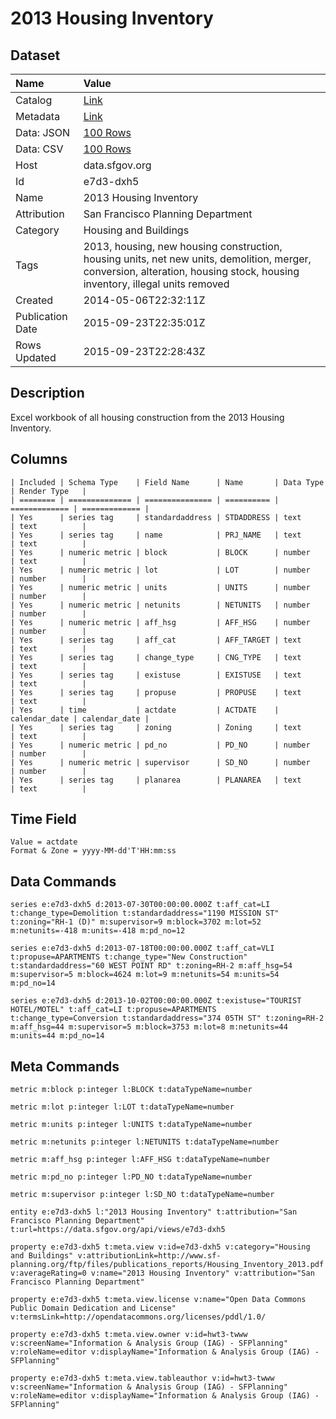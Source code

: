 # 2013 Housing Inventory

## Dataset

| Name | Value |
| :--- | :---- |
| Catalog | [Link](https://catalog.data.gov/dataset/2013-housing-inventory-b6675) |
| Metadata | [Link](https://data.sfgov.org/api/views/e7d3-dxh5) |
| Data: JSON | [100 Rows](https://data.sfgov.org/api/views/e7d3-dxh5/rows.json?max_rows=100) |
| Data: CSV | [100 Rows](https://data.sfgov.org/api/views/e7d3-dxh5/rows.csv?max_rows=100) |
| Host | data.sfgov.org |
| Id | e7d3-dxh5 |
| Name | 2013 Housing Inventory |
| Attribution | San Francisco Planning Department |
| Category | Housing and Buildings |
| Tags | 2013, housing, new housing construction, housing units, net new units, demolition, merger, conversion, alteration, housing stock, housing inventory, illegal units removed |
| Created | 2014-05-06T22:32:11Z |
| Publication Date | 2015-09-23T22:35:01Z |
| Rows Updated | 2015-09-23T22:28:43Z |

## Description

Excel workbook of all housing construction from the 2013 Housing Inventory.

## Columns

```ls
| Included | Schema Type    | Field Name      | Name       | Data Type     | Render Type   |
| ======== | ============== | =============== | ========== | ============= | ============= |
| Yes      | series tag     | standardaddress | STDADDRESS | text          | text          |
| Yes      | series tag     | name            | PRJ_NAME   | text          | text          |
| Yes      | numeric metric | block           | BLOCK      | number        | text          |
| Yes      | numeric metric | lot             | LOT        | number        | number        |
| Yes      | numeric metric | units           | UNITS      | number        | number        |
| Yes      | numeric metric | netunits        | NETUNITS   | number        | number        |
| Yes      | numeric metric | aff_hsg         | AFF_HSG    | number        | number        |
| Yes      | series tag     | aff_cat         | AFF_TARGET | text          | text          |
| Yes      | series tag     | change_type     | CNG_TYPE   | text          | text          |
| Yes      | series tag     | existuse        | EXISTUSE   | text          | text          |
| Yes      | series tag     | propuse         | PROPUSE    | text          | text          |
| Yes      | time           | actdate         | ACTDATE    | calendar_date | calendar_date |
| Yes      | series tag     | zoning          | Zoning     | text          | text          |
| Yes      | numeric metric | pd_no           | PD_NO      | number        | number        |
| Yes      | numeric metric | supervisor      | SD_NO      | number        | number        |
| Yes      | series tag     | planarea        | PLANAREA   | text          | text          |
```

## Time Field

```ls
Value = actdate
Format & Zone = yyyy-MM-dd'T'HH:mm:ss
```

## Data Commands

```ls
series e:e7d3-dxh5 d:2013-07-30T00:00:00.000Z t:aff_cat=LI t:change_type=Demolition t:standardaddress="1190 MISSION ST" t:zoning="RH-1 (D)" m:supervisor=9 m:block=3702 m:lot=52 m:netunits=-418 m:units=-418 m:pd_no=12

series e:e7d3-dxh5 d:2013-07-18T00:00:00.000Z t:aff_cat=VLI t:propuse=APARTMENTS t:change_type="New Construction" t:standardaddress="60 WEST POINT RD" t:zoning=RH-2 m:aff_hsg=54 m:supervisor=5 m:block=4624 m:lot=9 m:netunits=54 m:units=54 m:pd_no=14

series e:e7d3-dxh5 d:2013-10-02T00:00:00.000Z t:existuse="TOURIST HOTEL/MOTEL" t:aff_cat=LI t:propuse=APARTMENTS t:change_type=Conversion t:standardaddress="374 05TH ST" t:zoning=RH-2 m:aff_hsg=44 m:supervisor=5 m:block=3753 m:lot=8 m:netunits=44 m:units=44 m:pd_no=14
```

## Meta Commands

```ls
metric m:block p:integer l:BLOCK t:dataTypeName=number

metric m:lot p:integer l:LOT t:dataTypeName=number

metric m:units p:integer l:UNITS t:dataTypeName=number

metric m:netunits p:integer l:NETUNITS t:dataTypeName=number

metric m:aff_hsg p:integer l:AFF_HSG t:dataTypeName=number

metric m:pd_no p:integer l:PD_NO t:dataTypeName=number

metric m:supervisor p:integer l:SD_NO t:dataTypeName=number

entity e:e7d3-dxh5 l:"2013 Housing Inventory" t:attribution="San Francisco Planning Department" t:url=https://data.sfgov.org/api/views/e7d3-dxh5

property e:e7d3-dxh5 t:meta.view v:id=e7d3-dxh5 v:category="Housing and Buildings" v:attributionLink=http://www.sf-planning.org/ftp/files/publications_reports/Housing_Inventory_2013.pdf v:averageRating=0 v:name="2013 Housing Inventory" v:attribution="San Francisco Planning Department"

property e:e7d3-dxh5 t:meta.view.license v:name="Open Data Commons Public Domain Dedication and License" v:termsLink=http://opendatacommons.org/licenses/pddl/1.0/

property e:e7d3-dxh5 t:meta.view.owner v:id=hwt3-twww v:screenName="Information & Analysis Group (IAG) - SFPlanning" v:roleName=editor v:displayName="Information & Analysis Group (IAG) - SFPlanning"

property e:e7d3-dxh5 t:meta.view.tableauthor v:id=hwt3-twww v:screenName="Information & Analysis Group (IAG) - SFPlanning" v:roleName=editor v:displayName="Information & Analysis Group (IAG) - SFPlanning"
```